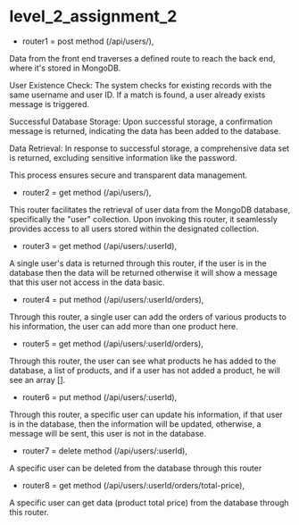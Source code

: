# level_2_assignment_2

- router1 = post method (/api/users/),

Data from the front end traverses a defined route to reach the back end, where it's stored in MongoDB.

User Existence Check:
The system checks for existing records with the same username and user ID. If a match is found, a user already exists message is triggered.

Successful Database Storage:
Upon successful storage, a confirmation message is returned, indicating the data has been added to the database.

Data Retrieval:
In response to successful storage, a comprehensive data set is returned, excluding sensitive information like the password.

This process ensures secure and transparent data management.

- router2 = get method (/api/users/),

This router facilitates the retrieval of user data from the MongoDB database, specifically the "user" collection. Upon invoking this router, it seamlessly provides access to all users stored within the designated collection.

- router3 = get method (/api/users/:userId),

A single user's data is returned through this router, if the user is in the database then the data will be returned otherwise it will show a message that this user not access in the data basic.

- router4 = put method (/api/users/:userId/orders),

Through this router, a single user can add the orders of various products to his information, the user can add more than one product here.

- router5 = get method (/api/users/:userId/orders),

Through this router, the user can see what products he has added to the database, a list of products, and if a user has not added a product, he will see an array [].

- router6 = put method (/api/users/:userId),

Through this router, a specific user can update his information, if that user is in the database, then the information will be updated, otherwise, a message will be sent, this user is not in the database.

- router7 = delete method (/api/users/:userId),

A specific user can be deleted from the database through this router

- router8 = get method (/api/users/:userId/orders/total-price),

A specific user can get data (product total price)  from the database through this router.
